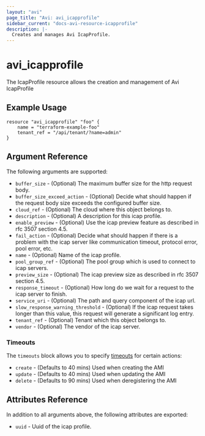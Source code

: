 ```yaml
---
layout: "avi"
page_title: "Avi: avi_icapprofile"
sidebar_current: "docs-avi-resource-icapprofile"
description: |-
  Creates and manages Avi IcapProfile.
---
```


# avi_icapprofile

The IcapProfile resource allows the creation and management of Avi IcapProfile

## Example Usage

```hcl
resource "avi_icapprofile" "foo" {
    name = "terraform-example-foo"
    tenant_ref = "/api/tenant/?name=admin"
}
```

## Argument Reference

The following arguments are supported:

* `buffer_size` - (Optional) The maximum buffer size for the http request body.
* `buffer_size_exceed_action` - (Optional) Decide what should happen if the request body size exceeds the configured buffer size.
* `cloud_ref` - (Optional) The cloud where this object belongs to.
* `description` - (Optional) A description for this icap profile.
* `enable_preview` - (Optional) Use the icap preview feature as described in rfc 3507 section 4.5.
* `fail_action` - (Optional) Decide what should happen if there is a problem with the icap server like communication timeout, protocol error, pool error, etc.
* `name` - (Optional) Name of the icap profile.
* `pool_group_ref` - (Optional) The pool group which is used to connect to icap servers.
* `preview_size` - (Optional) The icap preview size as described in rfc 3507 section 4.5.
* `response_timeout` - (Optional) How long do we wait for a request to the icap server to finish.
* `service_uri` - (Optional) The path and query component of the icap url.
* `slow_response_warning_threshold` - (Optional) If the icap request takes longer than this value, this request will generate a significant log entry.
* `tenant_ref` - (Optional) Tenant which this object belongs to.
* `vendor` - (Optional) The vendor of the icap server.


### Timeouts

The `timeouts` block allows you to specify [timeouts](https://www.terraform.io/docs/configuration/resources.html#timeouts) for certain actions:

* `create` - (Defaults to 40 mins) Used when creating the AMI
* `update` - (Defaults to 40 mins) Used when updating the AMI
* `delete` - (Defaults to 90 mins) Used when deregistering the AMI

## Attributes Reference

In addition to all arguments above, the following attributes are exported:

* `uuid` -  Uuid of the icap profile.

